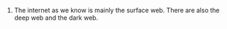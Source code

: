 1. The internet as we know is mainly the surface web. There are also the deep web and the dark web.
